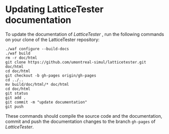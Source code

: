 # Updating LatticeTester documentation

To update the documentation of *LatticeTester* , run the following commands on your clone of the LatticeTester repository:

```
./waf configure --build-docs
./waf build
rm -r doc/html
git clone https://github.com/umontreal-simul/latticetester.git doc/html
cd doc/html
git checkout -b gh-pages origin/gh-pages
cd ../..
mv build/doc/html/* doc/html
cd doc/html
git status
git add .
git commit -m "update documentation"
git push
```

These commands should compile the source code and the documentation, commit and push the documentation changes to the branch `gh-pages` of *LatticeTester*.
